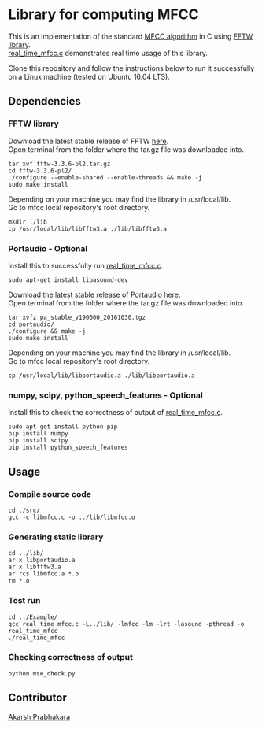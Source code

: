 # Library for computing MFCC

This is an implementation of the standard [MFCC algorithm](https://en.wikipedia.org/wiki/Mel-frequency_cepstrum) in C using [FFTW library](http://www.fftw.org/).<br/>
[real_time_mfcc.c](Example/real_time_mfcc.c) demonstrates real time usage of this library.

Clone this repository and follow the instructions below to run it successfully on a Linux machine (tested on Ubuntu 16.04 LTS).
## Dependencies

### FFTW library

Download the latest stable release of FFTW [here](http://www.fftw.org/download.html).<br/>
Open terminal from the folder where the tar.gz file was downloaded into.
```
tar xvf fftw-3.3.6-pl2.tar.gz
cd fftw-3.3.6-pl2/
./configure --enable-shared --enable-threads && make -j
sudo make install
```
Depending on your machine you may find the library in /usr/local/lib.<br/>
Go to mfcc local repository's root directory.
```
mkdir ./lib
cp /usr/local/lib/libfftw3.a ./lib/libfftw3.a
``` 
### Portaudio - Optional

Install this to successfully run [real_time_mfcc.c](Example/real_time_mfcc.c).
```
sudo apt-get install libasound-dev
```
Download the latest stable release of Portaudio [here](http://www.portaudio.com/download.html).<br/>
Open terminal from the folder where the tar.gz file was downloaded into.
```
tar xvfz pa_stable_v190600_20161030.tgz
cd portaudio/
./configure && make -j
sudo make install
```
Depending on your machine you may find the library in /usr/local/lib.<br/>
Go to mfcc local repository's root directory.
```
cp /usr/local/lib/libportaudio.a ./lib/libportaudio.a
``` 

### numpy, scipy, python_speech_features - Optional

Install this to check the correctness of output of [real_time_mfcc.c](Example/real_time_mfcc.c).
```
sudo apt-get install python-pip
pip install numpy
pip install scipy
pip install python_speech_features
```

## Usage

### Compile source code
```
cd ./src/
gcc -c libmfcc.c -o ../lib/libmfcc.o
```

### Generating static library
```
cd ../lib/
ar x libportaudio.a
ar x libfftw3.a
ar rcs libmfcc.a *.o
rm *.o
```
### Test run
```
cd ../Example/
gcc real_time_mfcc.c -L../lib/ -lmfcc -lm -lrt -lasound -pthread -o real_time_mfcc
./real_time_mfcc
```
### Checking correctness of output
```
python mse_check.py
```

## Contributor
[Akarsh Prabhakara](mailto:akarsh.9996@gmail.com)
